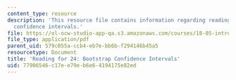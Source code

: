 ```yaml
---
content_type: resource
description: 'This resource file contains information regarding reading for 24: bootstrap
  confidence intervals.'
file: https://ol-ocw-studio-app-qa.s3.amazonaws.com/courses/18-05-introduction-to-probability-and-statistics-spring-2014/77906546c17ee79eb6e64194175e82ed_MIT18_05S14_Reading24.pdf
file_type: application/pdf
parent_uid: 579c055a-ccb4-eb7e-bb6b-f294146b45a5
resourcetype: Document
title: 'Reading for 24: Bootstrap Confidence Intervals'
uid: 77906546-c17e-e79e-b6e6-4194175e82ed
---
```

